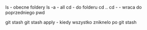 ls - obecne foldery
ls -a - all
cd - do folderu
cd ..
cd - - wraca do poprzedniego
pwd

git stash
git stash apply - kiedy wszystko zniknelo po git stash
